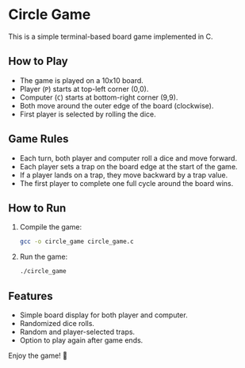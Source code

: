 # Circle Game

This is a simple terminal-based board game implemented in C.

## How to Play

- The game is played on a 10x10 board.
- Player (`P`) starts at top-left corner (0,0).
- Computer (`C`) starts at bottom-right corner (9,9).
- Both move around the outer edge of the board (clockwise).
- First player is selected by rolling the dice.

## Game Rules

- Each turn, both player and computer roll a dice and move forward.
- Each player sets a trap on the board edge at the start of the game.
- If a player lands on a trap, they move backward by a trap value.
- The first player to complete one full cycle around the board wins.

## How to Run

1. Compile the game:
    ```bash
    gcc -o circle_game circle_game.c
    ```

2. Run the game:
    ```bash
    ./circle_game
    ```

## Features

- Simple board display for both player and computer.
- Randomized dice rolls.
- Random and player-selected traps.
- Option to play again after game ends.

Enjoy the game! 🎲
